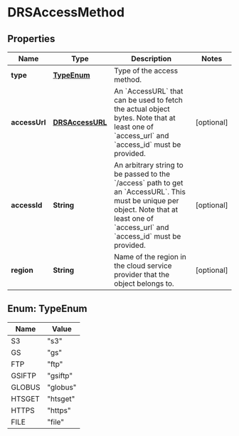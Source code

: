 
# DRSAccessMethod

## Properties
Name | Type | Description | Notes
------------ | ------------- | ------------- | -------------
**type** | [**TypeEnum**](#TypeEnum) | Type of the access method. | 
**accessUrl** | [**DRSAccessURL**](DRSAccessURL.md) | An &#x60;AccessURL&#x60; that can be used to fetch the actual object bytes. Note that at least one of &#x60;access_url&#x60; and &#x60;access_id&#x60; must be provided. |  [optional]
**accessId** | **String** | An arbitrary string to be passed to the &#x60;/access&#x60; path to get an &#x60;AccessURL&#x60;. This must be unique per object. Note that at least one of &#x60;access_url&#x60; and &#x60;access_id&#x60; must be provided. |  [optional]
**region** | **String** | Name of the region in the cloud service provider that the object belongs to. |  [optional]


<a name="TypeEnum"></a>
## Enum: TypeEnum
Name | Value
---- | -----
S3 | &quot;s3&quot;
GS | &quot;gs&quot;
FTP | &quot;ftp&quot;
GSIFTP | &quot;gsiftp&quot;
GLOBUS | &quot;globus&quot;
HTSGET | &quot;htsget&quot;
HTTPS | &quot;https&quot;
FILE | &quot;file&quot;



